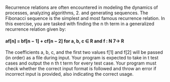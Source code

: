 
Recurrence relations are often encountered in modeling the dynamics of processes, analyzing algorithms, 2.
and generating sequences. The Fibonacci sequence is the simplest and most famous recurrence relation.
In this exercise, you are tasked with finding the n
th term in a generalized recurrence relation given by:
#### af[n] = bf[n − 1] + cf[n − 2] for a, b, c ∈ R and f : N 7→ R
The coefficients a, b, c, and the first two values f[1] and f[2] will be passed (in order) as a file during
input. Your program is expected to take in t test cases and output the n
th
t
term for every test case.
Your program must check whether the correct input format is followed and throw an error if incorrect
input is provided, also indicating the correct usage.

